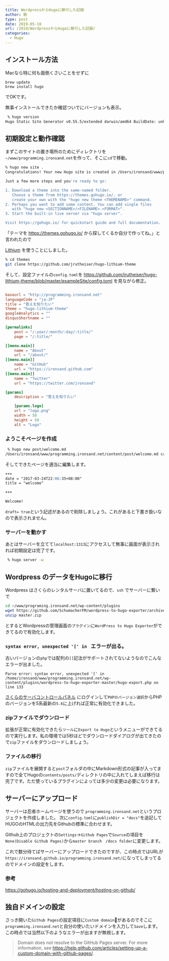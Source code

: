 ```yaml
---
title: WordpressからHugoに移行した記録
author: 鉄
type: post
date: 2019-05-18
url: /2019/WordpressからHugoに移行した記録/
categories:
  - Hugo
---
```


## インストール方法

Macなら特に何も面倒くさいことをせずに

```
brew update
brew install hugo
```

でOKです。

無事インストールできたか確認ついでにバージョンも表示。

```.sh
 % hugo version
Hugo Static Site Generator v0.55.5/extended darwin/amd64 BuildDate: unknown
```

## 初期設定と動作確認

まずこのサイトの置き場所のためにディレクトリを`~/www/programming.ironsand.net`を作って、そこに`cd`で移動。

```.sh
% hugo new site .
Congratulations! Your new Hugo site is created in /Users/ironsand/www/programming.ironsand.net.

Just a few more steps and you're ready to go:

1. Download a theme into the same-named folder.
   Choose a theme from https://themes.gohugo.io/, or
   create your own with the "hugo new theme <THEMENAME>" command.
2. Perhaps you want to add some content. You can add single files
   with "hugo new <SECTIONNAME>/<FILENAME>.<FORMAT>".
3. Start the built-in live server via "hugo server".

Visit https://gohugo.io/ for quickstart guide and full documentation.
```

「テーマを https://themes.gohugo.io/ から探してくるか自分で作ってね。」と言われたので

[Lithium](http://themes.gohugo.io/hugo-lithium-theme/) を使うことにしました。

```.sh
% cd themes
git clone https://github.com/jrutheiser/hugo-lithium-theme
```

そして、設定ファイルの`config.toml`を https://github.com/jrutheiser/hugo-lithium-theme/blob/master/exampleSite/config.toml を見ながら修正。

```./config.toml

baseurl = "http://programming.ironsand.net"
languageCode = "ja-JP"
title = "答えを知りたい"
theme = "hugo-lithium-theme"
googleAnalytics = ""
disqusShortname = ""

[permalinks]
    post = "/:year/:month/:day/:title/"
    page = "/:title/"

[[menu.main]]
    name = "About"
    url = "/about/"
[[menu.main]]
    name = "GitHub"
    url = "https://ironsand.github.com"
[[menu.main]]
    name = "Twitter"
    url = "https://twitter.com/ironsand"

[params]
    description = "答えを知りたい"

    [params.logo]
    url = "logo.png"
    width = 50
    height = 50
    alt = "Logo"
```

### ようこそページを作成

```.sh
 % hugo new post/welcome.md
/Users/ironsand/www/programming.ironsand.net/content/post/welcome.md created
```

そしてできたページを適当に編集します。

```content/posts/welcome.md
+++
date = "2017-03-24T22:06:35+08:00"
title = "welcome"

+++

Welcome!
```

`draft= true`という記述があるので削除しましょう。これがあると下書き扱いなので表示されません。

### サーバーを動かす

あとはサーバーを立てて`localhost:1313`にアクセスして無事に画面が表示されれば初期設定は完了です。

```.sh
 % hugo server -w
```

## Wordpress のデータをHugoに移行

Wordpress はさくらのレンタルサーバに置いてるので、`ssh` でサーバーに繋いで

```.sh
cd ~/www/programing.ironsand.net/wp-content/plugins
wget https://github.com/SchumacherFM/wordpress-to-hugo-exporter/archive/master.zip
unzip master.zip
```

とするとWordpressの管理画面の`プラグイン`に`WordPress to Hugo Exporter`ができてるので有効化します。

###  `syntax error, unexpected '[' in ` エラーが出る。

古いバージョンの`php`では配列の`[]`記法がサポートされてないようなのでこんなエラーが出ました。

```.php
Parse error: syntax error, unexpected '[' in /home/ironsand/www/programming.ironsand.net/wp-content/plugins/wordpress-to-hugo-exporter-master/hugo-export.php on line 133
```

[さくらのサーバコントロールパネル](https://secure.sakura.ad.jp/rscontrol/) にログインして`PHPのバージョン選択`からPHPのバージョンを5系最新の`5.6`に上げれば正常に有効化できました。

### zipファイルでダウンロード

拡張が正常に有効化できたら`ツール`に`Export to Hugo`というメニューができてるので実行します。私の環境では5秒ほどでダウンロードダイアログが出てきたので`zip`ファイルをダウンロードしましょう。

### ファイルの移行

`zip`ファイルを展開すると`post`フォルダの中にMarkdown形式の記事が入ってますので全てHugoの`contents/posts/`ディレクトリの中に入れてしまえば移行は完了です。ただ使っているプラグインによっては多少の変更は必要になります。

## サーバーにアップロード

サーバーは忍者ホームページを使うので `programming.ironsand.net`というプロジェクトを作成しました。
次に`config.toml`に`publishDir = "docs"`を追記してHUGOのHTMLの出力先をGithubの標準に合わせます。

Github上のプロジェクトの`Settings`->`Github Pages`で`Source`の項目を`None(Disable Github Pages)`から`master branch　/docs folder`に変更します。

これで数分待てばサーバーにアップロードできたのですが、この時点ではURLが`https://ironsand.github.io/programming.ironsand.net/`になってしまってるのでドメインの設定をします。

### 参考
https://gohugo.io/hosting-and-deployment/hosting-on-github/

## 独自ドメインの設定

さっき開いた`Github Pages`の設定項目に`Custom domain`があるのでそこに`programming.ironsand.net`と自分の使いたいドメインを入力して`Save`します。この時点では当然以下のようなエラーが出ますが無視します。

> Domain does not resolve to the GitHub Pages server. For more information, see https://help.github.com/articles/setting-up-a-custom-domain-with-github-pages/.
